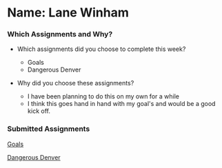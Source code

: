 # Name: Lane Winham

### Which Assignments and Why?
- Which assignments did you choose to complete this week?

    * Goals
    * Dangerous Denver


- Why did you choose these assignments?

    * I have been planning to do this on my own for a while
    * I think this goes hand in hand with my goal's and would be a good kick off.

### Submitted Assignments

[Goals](https://gist.github.com/Laner12/e45618684fcb55f76148993073b773e1)

[Dangerous Denver](https://gist.github.com/Laner12/90131486d56a4fbc78ac34326e7a7184)
